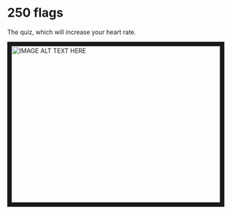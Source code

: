 # 250 flags
The quiz, which will increase your heart rate.

<a href="http://www.youtube.com/watch?feature=player_embedded&v=tTZIcqsVjAc
" target="_blank"><img src="http://img.youtube.com/vi/tTZIcqsVjAc/0.jpg" 
alt="IMAGE ALT TEXT HERE" width="480" height="360" border="10" /></a>
